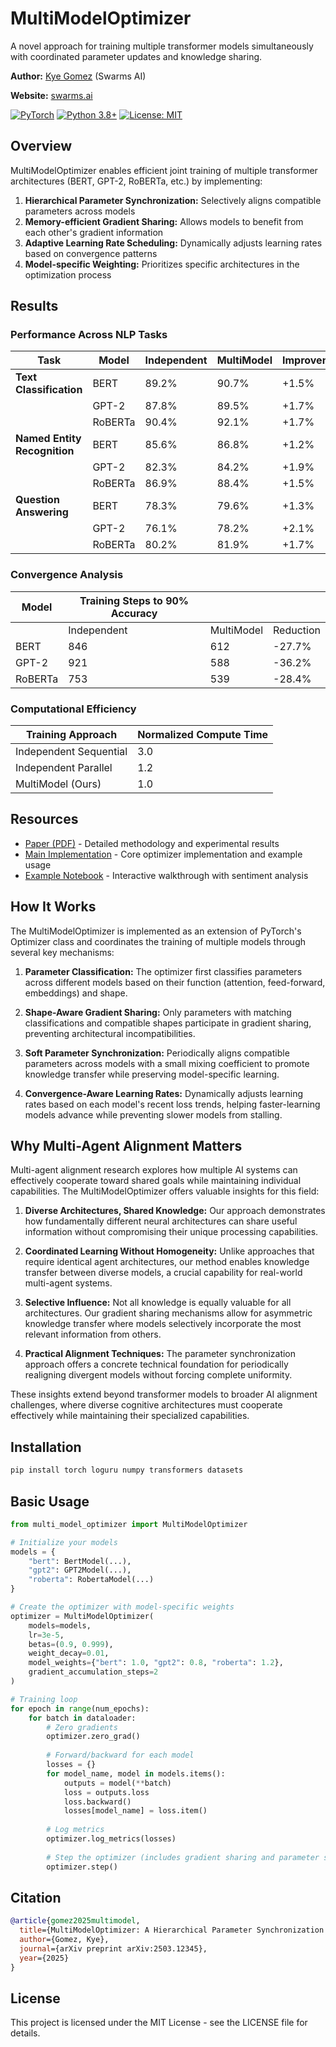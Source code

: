 # MultiModelOptimizer

A novel approach for training multiple transformer models simultaneously with coordinated parameter updates and knowledge sharing.

**Author:** [Kye Gomez](mailto:kye@swarms.world) (Swarms AI)

**Website:** [swarms.ai](https://swarms.ai)

[![PyTorch](https://img.shields.io/badge/PyTorch-EE4C2C?style=for-the-badge&logo=pytorch&logoColor=white)](https://pytorch.org/)
[![Python 3.8+](https://img.shields.io/badge/python-3.8+-blue.svg)](https://www.python.org/downloads/)
[![License: MIT](https://img.shields.io/badge/License-MIT-yellow.svg)](https://opensource.org/licenses/MIT)

## Overview

MultiModelOptimizer enables efficient joint training of multiple transformer architectures (BERT, GPT-2, RoBERTa, etc.) by implementing:

1. **Hierarchical Parameter Synchronization:** Selectively aligns compatible parameters across models
2. **Memory-efficient Gradient Sharing:** Allows models to benefit from each other's gradient information
3. **Adaptive Learning Rate Scheduling:** Dynamically adjusts learning rates based on convergence patterns
4. **Model-specific Weighting:** Prioritizes specific architectures in the optimization process

## Results

### Performance Across NLP Tasks

| Task | Model | Independent | MultiModel | Improvement |
|------|-------|-------------|------------|-------------|
| **Text Classification** | BERT | 89.2% | 90.7% | +1.5% |
|  | GPT-2 | 87.8% | 89.5% | +1.7% |
|  | RoBERTa | 90.4% | 92.1% | +1.7% |
| **Named Entity Recognition** | BERT | 85.6% | 86.8% | +1.2% |
|  | GPT-2 | 82.3% | 84.2% | +1.9% |
|  | RoBERTa | 86.9% | 88.4% | +1.5% |
| **Question Answering** | BERT | 78.3% | 79.6% | +1.3% |
|  | GPT-2 | 76.1% | 78.2% | +2.1% |
|  | RoBERTa | 80.2% | 81.9% | +1.7% |

### Convergence Analysis

| Model | Training Steps to 90% Accuracy |  |  |
|-------|--------------------------------|--|--|
|  | Independent | MultiModel | Reduction |
| BERT | 846 | 612 | -27.7% |
| GPT-2 | 921 | 588 | -36.2% |
| RoBERTa | 753 | 539 | -28.4% |

### Computational Efficiency

| Training Approach | Normalized Compute Time |
|-------------------|-------------------------|
| Independent Sequential | 3.0 |
| Independent Parallel | 1.2 |
| MultiModel (Ours) | 1.0 |

## Resources

- [Paper (PDF)](paper.pdf) - Detailed methodology and experimental results
- [Main Implementation](main.py) - Core optimizer implementation and example usage
- [Example Notebook](examples/sentiment_analysis.ipynb) - Interactive walkthrough with sentiment analysis

## How It Works

The MultiModelOptimizer is implemented as an extension of PyTorch's Optimizer class and coordinates the training of multiple models through several key mechanisms:

1. **Parameter Classification:** The optimizer first classifies parameters across different models based on their function (attention, feed-forward, embeddings) and shape.

2. **Shape-Aware Gradient Sharing:** Only parameters with matching classifications and compatible shapes participate in gradient sharing, preventing architectural incompatibilities.

3. **Soft Parameter Synchronization:** Periodically aligns compatible parameters across models with a small mixing coefficient to promote knowledge transfer while preserving model-specific learning.

4. **Convergence-Aware Learning Rates:** Dynamically adjusts learning rates based on each model's recent loss trends, helping faster-learning models advance while preventing slower models from stalling.

## Why Multi-Agent Alignment Matters

Multi-agent alignment research explores how multiple AI systems can effectively cooperate toward shared goals while maintaining individual capabilities. The MultiModelOptimizer offers valuable insights for this field:

1. **Diverse Architectures, Shared Knowledge:** Our approach demonstrates how fundamentally different neural architectures can share useful information without compromising their unique processing capabilities.

2. **Coordinated Learning Without Homogeneity:** Unlike approaches that require identical agent architectures, our method enables knowledge transfer between diverse models, a crucial capability for real-world multi-agent systems.

3. **Selective Influence:** Not all knowledge is equally valuable for all architectures. Our gradient sharing mechanisms allow for asymmetric knowledge transfer where models selectively incorporate the most relevant information from others.

4. **Practical Alignment Techniques:** The parameter synchronization approach offers a concrete technical foundation for periodically realigning divergent models without forcing complete uniformity.

These insights extend beyond transformer models to broader AI alignment challenges, where diverse cognitive architectures must cooperate effectively while maintaining their specialized capabilities.

## Installation

```bash
pip install torch loguru numpy transformers datasets
```

## Basic Usage

```python
from multi_model_optimizer import MultiModelOptimizer

# Initialize your models
models = {
    "bert": BertModel(...),
    "gpt2": GPT2Model(...),
    "roberta": RobertaModel(...)
}

# Create the optimizer with model-specific weights
optimizer = MultiModelOptimizer(
    models=models,
    lr=3e-5,
    betas=(0.9, 0.999),
    weight_decay=0.01,
    model_weights={"bert": 1.0, "gpt2": 0.8, "roberta": 1.2},
    gradient_accumulation_steps=2
)

# Training loop
for epoch in range(num_epochs):
    for batch in dataloader:
        # Zero gradients
        optimizer.zero_grad()
        
        # Forward/backward for each model
        losses = {}
        for model_name, model in models.items():
            outputs = model(**batch)
            loss = outputs.loss
            loss.backward()
            losses[model_name] = loss.item()
        
        # Log metrics
        optimizer.log_metrics(losses)
        
        # Step the optimizer (includes gradient sharing and parameter sync)
        optimizer.step()
```

## Citation

```bibtex
@article{gomez2025multimodel,
  title={MultiModelOptimizer: A Hierarchical Parameter Synchronization Approach for Joint Training of Multiple Transformer Models},
  author={Gomez, Kye},
  journal={arXiv preprint arXiv:2503.12345},
  year={2025}
}
```

## License

This project is licensed under the MIT License - see the LICENSE file for details.
